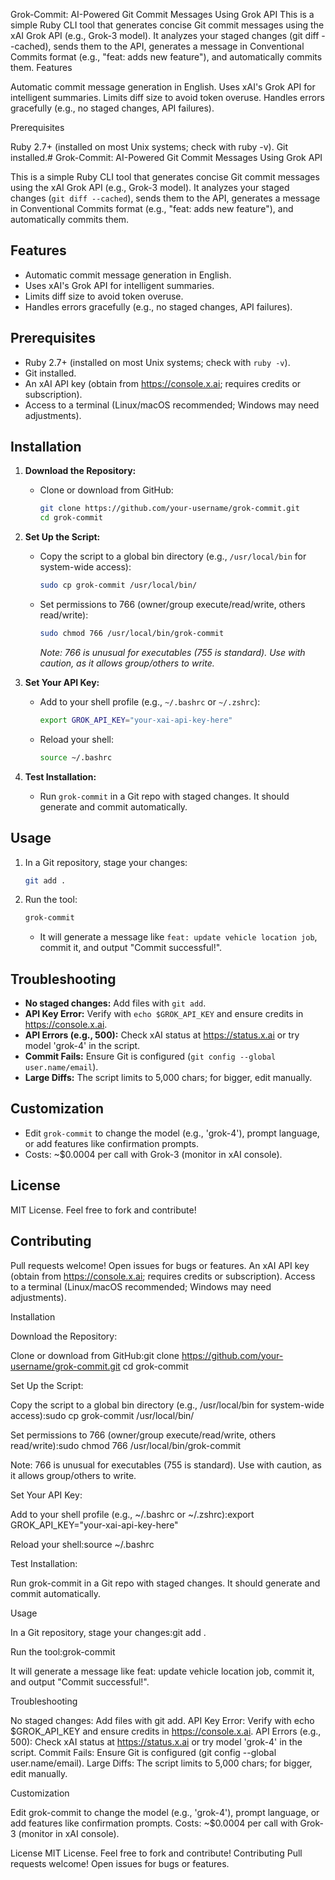 Grok-Commit: AI-Powered Git Commit Messages Using Grok API
This is a simple Ruby CLI tool that generates concise Git commit messages using the xAI Grok API (e.g., Grok-3 model). It analyzes your staged changes (git diff --cached), sends them to the API, generates a message in Conventional Commits format (e.g., "feat: adds new feature"), and automatically commits them.
Features

Automatic commit message generation in English.
Uses xAI's Grok API for intelligent summaries.
Limits diff size to avoid token overuse.
Handles errors gracefully (e.g., no staged changes, API failures).

Prerequisites

Ruby 2.7+ (installed on most Unix systems; check with ruby -v).
Git installed.# Grok-Commit: AI-Powered Git Commit Messages Using Grok API

This is a simple Ruby CLI tool that generates concise Git commit messages using the xAI Grok API (e.g., Grok-3 model). It analyzes your staged changes (`git diff --cached`), sends them to the API, generates a message in Conventional Commits format (e.g., "feat: adds new feature"), and automatically commits them.

## Features
- Automatic commit message generation in English.
- Uses xAI's Grok API for intelligent summaries.
- Limits diff size to avoid token overuse.
- Handles errors gracefully (e.g., no staged changes, API failures).

## Prerequisites
- Ruby 2.7+ (installed on most Unix systems; check with `ruby -v`).
- Git installed.
- An xAI API key (obtain from https://console.x.ai; requires credits or subscription).
- Access to a terminal (Linux/macOS recommended; Windows may need adjustments).

## Installation
1. **Download the Repository:**
   - Clone or download from GitHub:
     ```bash
     git clone https://github.com/your-username/grok-commit.git
     cd grok-commit
     ```

2. **Set Up the Script:**
   - Copy the script to a global bin directory (e.g., `/usr/local/bin` for system-wide access):
     ```bash
     sudo cp grok-commit /usr/local/bin/
     ```
   - Set permissions to 766 (owner/group execute/read/write, others read/write):
     ```bash
     sudo chmod 766 /usr/local/bin/grok-commit
     ```
     *Note: 766 is unusual for executables (755 is standard). Use with caution, as it allows group/others to write.*

3. **Set Your API Key:**
   - Add to your shell profile (e.g., `~/.bashrc` or `~/.zshrc`):
     ```bash
     export GROK_API_KEY="your-xai-api-key-here"
     ```
   - Reload your shell:
     ```bash
     source ~/.bashrc
     ```

4. **Test Installation:**
   - Run `grok-commit` in a Git repo with staged changes. It should generate and commit automatically.

## Usage
1. In a Git repository, stage your changes:
   ```bash
   git add .
   ```
2. Run the tool:
   ```bash
   grok-commit
   ```
   - It will generate a message like `feat: update vehicle location job`, commit it, and output "Commit successful!".

## Troubleshooting
- **No staged changes:** Add files with `git add`.
- **API Key Error:** Verify with `echo $GROK_API_KEY` and ensure credits in https://console.x.ai.
- **API Errors (e.g., 500):** Check xAI status at https://status.x.ai or try model 'grok-4' in the script.
- **Commit Fails:** Ensure Git is configured (`git config --global user.name/email`).
- **Large Diffs:** The script limits to 5,000 chars; for bigger, edit manually.

## Customization
- Edit `grok-commit` to change the model (e.g., 'grok-4'), prompt language, or add features like confirmation prompts.
- Costs: ~$0.0004 per call with Grok-3 (monitor in xAI console).

## License
MIT License. Feel free to fork and contribute!

## Contributing
Pull requests welcome! Open issues for bugs or features.
An xAI API key (obtain from https://console.x.ai; requires credits or subscription).
Access to a terminal (Linux/macOS recommended; Windows may need adjustments).

Installation

Download the Repository:

Clone or download from GitHub:git clone https://github.com/your-username/grok-commit.git
cd grok-commit




Set Up the Script:

Copy the script to a global bin directory (e.g., /usr/local/bin for system-wide access):sudo cp grok-commit /usr/local/bin/


Set permissions to 766 (owner/group execute/read/write, others read/write):sudo chmod 766 /usr/local/bin/grok-commit

Note: 766 is unusual for executables (755 is standard). Use with caution, as it allows group/others to write.


Set Your API Key:

Add to your shell profile (e.g., ~/.bashrc or ~/.zshrc):export GROK_API_KEY="your-xai-api-key-here"


Reload your shell:source ~/.bashrc




Test Installation:

Run grok-commit in a Git repo with staged changes. It should generate and commit automatically.



Usage

In a Git repository, stage your changes:git add .


Run the tool:grok-commit


It will generate a message like feat: update vehicle location job, commit it, and output "Commit successful!".



Troubleshooting

No staged changes: Add files with git add.
API Key Error: Verify with echo $GROK_API_KEY and ensure credits in https://console.x.ai.
API Errors (e.g., 500): Check xAI status at https://status.x.ai or try model 'grok-4' in the script.
Commit Fails: Ensure Git is configured (git config --global user.name/email).
Large Diffs: The script limits to 5,000 chars; for bigger, edit manually.

Customization

Edit grok-commit to change the model (e.g., 'grok-4'), prompt language, or add features like confirmation prompts.
Costs: ~$0.0004 per call with Grok-3 (monitor in xAI console).

License
MIT License. Feel free to fork and contribute!
Contributing
Pull requests welcome! Open issues for bugs or features.